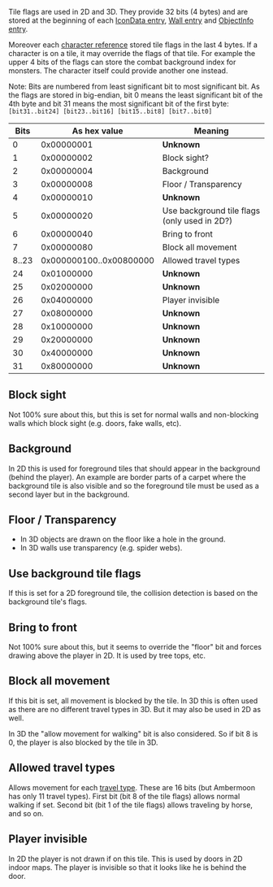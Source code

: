 Tile flags are used in 2D and 3D. They provide 32 bits (4 bytes) and are stored at the beginning of each [IconData entry](../Maps2D.md), [Wall entry](../Labdata.md) and [ObjectInfo entry](../Labdata.md).

Moreover each [character reference](../Maps.md) stored tile flags in the last 4 bytes. If a character is on a tile, it may override the flags of that tile. For example the upper 4 bits of the flags can store the combat background index for monsters. The character itself could provide another one instead.

Note: Bits are numbered from least significant bit to most significant bit. As the flags are stored in big-endian, bit 0 means the least significant bit of the 4th byte and bit 31 means the most significant bit of the first byte:
`[bit31..bit24] [bit23..bit16] [bit15..bit8] [bit7..bit0]`

Bits | As hex value | Meaning
--- | --- | ---
0 | 0x00000001 | **Unknown**
1 | 0x00000002 | Block sight?
2 | 0x00000004 | Background
3 | 0x00000008 | Floor / Transparency
4 | 0x00000010 | **Unknown**
5 | 0x00000020 | Use background tile flags (only used in 2D?)
6 | 0x00000040 | Bring to front
7 | 0x00000080 | Block all movement
8..23 | 0x000000100..0x00800000 | Allowed travel types
24 | 0x01000000 | **Unknown**
25 | 0x02000000 | **Unknown**
26 | 0x04000000 | Player invisible
27 | 0x08000000 | **Unknown**
28 | 0x10000000 | **Unknown**
29 | 0x20000000 | **Unknown**
30 | 0x40000000 | **Unknown**
31 | 0x80000000 | **Unknown**


## Block sight

Not 100% sure about this, but this is set for normal walls and non-blocking walls which block sight (e.g. doors, fake walls, etc).


## Background

In 2D this is used for foreground tiles that should appear in the background (behind the player). An example are border parts of a carpet where the background tile is also visible and so the foreground tile must be used as a second layer but in the background.


## Floor / Transparency

- In 3D objects are drawn on the floor like a hole in the ground.
- In 3D walls use transparency (e.g. spider webs).


## Use background tile flags

If this is set for a 2D foreground tile, the collision detection is based on the background tile's flags.


## Bring to front

Not 100% sure about this, but it seems to override the "floor" bit and forces drawing above the player in 2D. It is used by tree tops, etc.


## Block all movement

If this bit is set, all movement is blocked by the tile. In 3D this is often used as there are no different travel types in 3D. But it may also be used in 2D as well.

In 3D the "allow movement for walking" bit is also considered. So if bit 8 is 0, the player is also blocked by the tile in 3D.

## Allowed travel types

Allows movement for each [travel type](TravelType.md). These are 16 bits (but Ambermoon has only 11 travel types). First bit (bit 8 of the tile flags) allows normal walking if set. Second bit (bit 1 of the tile flags) allows traveling by horse, and so on.

## Player invisible

In 2D the player is not drawn if on this tile. This is used by doors in 2D indoor maps. The player is invisible so that it looks like he is behind the door.
